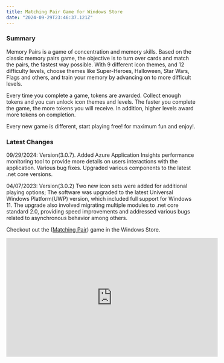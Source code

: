 ```yaml
---
title: Matching Pair Game for Windows Store
date: "2024-09-29T23:46:37.121Z"
---
```

### Summary

Memory Pairs is a game of concentration and memory skills. Based on the classic memory pairs game, the objective is to turn over cards and match the pairs, the fastest way possible. With 9 different icon themes, and 12 difficulty levels, choose themes like Super-Heroes, Halloween, Star Wars, Flags and others, and train your memory by advancing on to more difficult levels.

Every time you complete a game, tokens are awarded. Collect enough tokens and you can unlock icon themes and levels. The faster you complete the game, the more tokens you will receive. In addition, higher levels award more tokens on completion.

Every new game is different, start playing free! for maximum fun and enjoy!.

### Latest Changes

09/29/2024: Version(3.0.7). Added Azure Application Insights performance monitoring tool to provide more details on users interactions with the application. Various bug fixes. Upgraded various components to the latest .net core versions.

04/07/2023: Version(3.0.2) Two new icon sets were added for additional playing options; The software was upgraded to the latest Universal Windows Platform(UWP) version, which included full support for Windows 11. The upgrade also involved migrating multiple modules to .net core standard 2.0, providing speed improvements and addressed various bugs related to asynchronous behavior among others.

Checkout out the 
(<a href="https://www.microsoft.com/en-us/p/matching-pair/9pmnnkhk585d?rtc=1&activetab=pivot:overviewtab" target="_blank">Matching Pair</a>) game in the Windows Store.
<iframe width="560" height="315" src="https://www.youtube.com/embed/Ox5-E5QCREc?si=zRAmF-uuj-ZtI4Wk" title="YouTube video player" frameborder="0" allow="accelerometer; autoplay; clipboard-write; encrypted-media; gyroscope; picture-in-picture; web-share" referrerpolicy="strict-origin-when-cross-origin" allowfullscreen></iframe>
